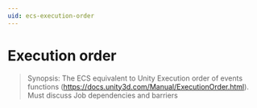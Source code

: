 ```yaml
---
uid: ecs-execution-order
---
```

# Execution order

> Synopsis: The ECS equivalent to Unity Execution order of events functions (https://docs.unity3d.com/Manual/ExecutionOrder.html). Must discuss Job dependencies and barriers


